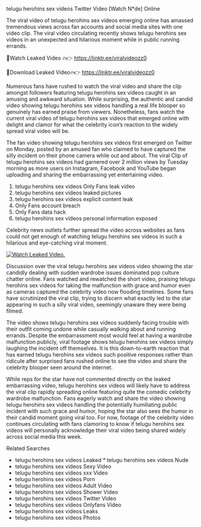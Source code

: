 ﻿telugu herohins sex videos Twitter Video [Watch N*de] Online

The viral video of ﻿telugu herohins sex videos emerging online has amassed tremendous views across fan accounts and social media sites with one video clip. The viral video circulating recently shows ﻿telugu herohins sex videos in an unexpected and hilarious moment while in public running errands. 

🔴Watch Leaked Video 🔥👉  https://linktr.ee/viralvideozz0 

🔴Download Leaked Video🔥👉  https://linktr.ee/viralvideozz0 

Numerous fans have rushed to watch the viral video and share the clip amongst followers featuring ﻿telugu herohins sex videos caught in an amusing and awkward situation. While surprising, the authentic and candid video showing ﻿telugu herohins sex videos handling a real life blooper so genuinely has earned praise from viewers. Nonetheless, fans watch the current viral video of ﻿telugu herohins sex videos that emerged online with delight and clamor for what the celebrity icon’s reaction to the widely spread viral video will be.

The fan video showing ﻿telugu herohins sex videos first emerged on Twitter on Monday, posted by an amused fan who claimed to have captured the silly incident on their phone camera while out and about. The viral Clip of ﻿telugu herohins sex videos had garnered over 2 million views by Tuesday morning as more users on Instagram, Facebook and YouTube began uploading and sharing the embarrassing yet entertaining video. 

1. ﻿telugu herohins sex videos Only Fans leak video
2. ﻿telugu herohins sex videos leaked pictures
3. ﻿telugu herohins sex videos explicit content leak
4. Only Fans account breach
5. Only Fans data hack
6. ﻿telugu herohins sex videos personal information exposed

Celebrity news outlets further spread the video across websites as fans could not get enough of watching ﻿telugu herohins sex videos in such a hilarious and eye-catching viral moment. 

[![Watch Leaked Video.](https://miro.medium.com/v2/resize:fit:828/format:webp/1*cilzJN44JGOrTw9NJCrNHA.gif "Watch Leaked Video")](https://linktr.ee/viralvideozz0)

Discussion over the viral ﻿telugu herohins sex videos video showing the star candidly dealing with sudden wardrobe issues dominated pop culture chatter online. Fans watched and rewatched the short video, praising ﻿telugu herohins sex videos for taking the malfunction with grace and humor even as cameras captured the celebrity video now flooding timelines. Some fans have scrutinized the viral clip, trying to discern what exactly led to the star appearing in such a silly viral video, seemingly unaware they were being filmed.

The video shows ﻿telugu herohins sex videos suddenly facing trouble with their outfit coming undone while casually walking about and running errands. Despite the embarrassment most would feel at having a wardrobe malfunction publicly, viral footage shows ﻿telugu herohins sex videos simply laughing the incident off themselves. It is this down-to-earth reaction that has earned ﻿telugu herohins sex videos such positive responses rather than ridicule after surprised fans rushed online to see the video and share the celebrity blooper seen around the internet.  

While reps for the star have not commented directly on the leaked embarrassing video, ﻿telugu herohins sex videos will likely have to address the viral clip rapidly spreading online featuring quite the comedic celebrity wardrobe malfunction. Fans eagerly watch and share the video showing ﻿telugu herohins sex videos handling the potentially humiliating public incident with such grace and humor, hoping the star also sees the humor in their candid moment going viral too. For now, footage of the celebrity video continues circulating with fans clamoring to know if ﻿telugu herohins sex videos will personally acknowledge their viral video being shared widely across social media this week.

Related Searches
* ﻿telugu herohins sex videos Leaked
﻿* telugu herohins sex videos Nude
* ﻿telugu herohins sex videos Sexy Video
* ﻿telugu herohins sex videos xxx Video
* ﻿telugu herohins sex videos Porn
* ﻿telugu herohins sex videos Adult Video
* ﻿telugu herohins sex videos Shower Video
* ﻿telugu herohins sex videos Twitter Video
* ﻿telugu herohins sex videos Onlyfans Video
* ﻿telugu herohins sex videos Leaks
* ﻿telugu herohins sex videos Photos